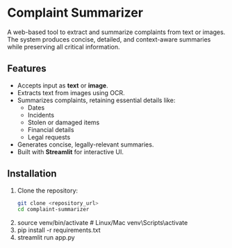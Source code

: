 # Complaint Summarizer

A web-based tool to extract and summarize complaints from text or images. The system produces concise, detailed, and context-aware summaries while preserving all critical information.

## Features

- Accepts input as **text** or **image**.
- Extracts text from images using OCR.
- Summarizes complaints, retaining essential details like:
  - Dates
  - Incidents
  - Stolen or damaged items
  - Financial details
  - Legal requests
- Generates concise, legally-relevant summaries.
- Built with **Streamlit** for interactive UI.

## Installation

1. Clone the repository:
   ```bash
   git clone <repository_url>
   cd complaint-summarizer
2. source venv/bin/activate   # Linux/Mac
   venv\Scripts\activate
3. pip install -r requirements.txt
4. streamlit run app.py
